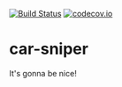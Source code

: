 [![Build Status](https://travis-ci.org/bzawadka/car-sniper.png?branch=master)](https://travis-ci.org/bzawadka/car-sniper)
[![codecov.io](https://codecov.io/github/bzawadka/car-sniper/coverage.svg?branch=master)](https://codecov.io/github/bzawadka/car-sniper?branch=master)

# car-sniper

It's gonna be nice!
